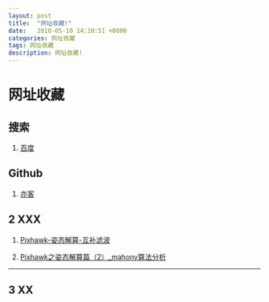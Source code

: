 ```yaml
---
layout: post
title:  "网址收藏!"
date:   2018-05-10 14:10:51 +0800
categories: 网址收藏
tags: 网址收藏
description: 网址收藏!
---
```

#  网址收藏 #
##  搜索 ##
1. [百度][百度-url]  


[百度-url]:https://www.baidu.com/
##  Github ##
1. [亦客][亦客-GitHub-url]  


[亦客-GitHub-url]:https://github.com/1763274088
## 2 XXX ##


1. [Pixhawk-姿态解算-互补滤波][Pixhawk-姿态解算-互补滤波-url]

2. [Pixhawk之姿态解算篇（2）_mahony算法分析][Pixhawk之姿态解算篇（2）_mahony算法分析-url]



[Pixhawk-姿态解算-互补滤波-url]: https://blog.csdn.net/Gen_Ye/article/details/52522721/
[Pixhawk之姿态解算篇（2）_mahony算法分析-url]: https://blog.csdn.net/qq_21842557/article/details/50993809

---

## 3 XX




   
